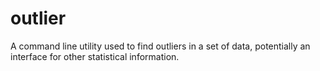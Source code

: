 outlier
=======

A command line utility used to find outliers in a set of data, potentially an interface for other statistical information.
